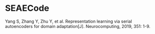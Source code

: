 # SEAECode
Yang S, Zhang Y, Zhu Y, et al. Representation learning via serial autoencoders for domain adaptation[J]. Neurocomputing, 2019, 351: 1-9.
